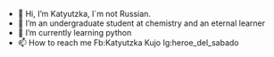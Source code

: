 - 👋 Hi, I’m Katyutzka, I´m not Russian.
- 👀 I’m an undergraduate student at chemistry and an eternal learner 
- 🌱 I’m currently learning python
- 📫 How to reach me Fb:Katyutzka Kujo Ig:heroe_del_sabado

<!---
Katyutzkaplur/Katyutzkaplur is a ✨ special ✨ repository because its `README.md` (this file) appears on your GitHub profile.
You can click the Preview link to take a look at your changes.
--->
